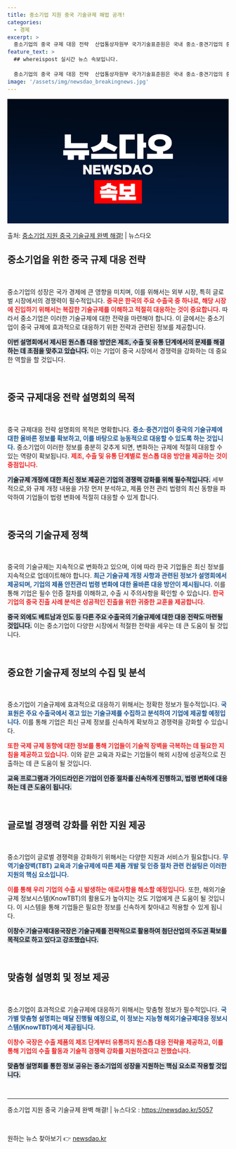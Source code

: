 ```yaml
---
title: 중소기업 지원 중국 기술규제 해법 공개!
categories:
  - 경제
excerpt: >
  중소기업의 중국 규제 대응 전략  산업통상자원부 국가기술표준원은 국내 중소·중견기업의 중국 수출 경쟁력 및 …
feature_text: >
  ## whereispost 실시간 뉴스 속보입니다.

  중소기업의 중국 규제 대응 전략  산업통상자원부 국가기술표준원은 국내 중소·중견기업의 중국 수출 경쟁력 및 …
image: '/assets/img/newsdao_breakingnews.jpg'
---
```


![뉴스다오 속보](/assets/img/newsdao_breakingnews.jpg)

<p>출처: <a href="https://newsdao.kr/5057" rel="dofollow">중소기업 지원 중국 기술규제 완벽 해결!</a> | 뉴스다오</p>

<h2 data-ke-size="size26">중소기업을 위한 중국 규제 대응 전략</h2>

<p data-ke-size="size16">&nbsp;</p>

중소기업의 성장은 국가 경제에 큰 영향을 미치며, 이를 위해서는 외부 시장, 특히 글로벌 시장에서의 경쟁력이 필수적입니다. <b><span style="color: #ee2323;">중국은 한국의 주요 수출국 중 하나로, 해당 시장에 진입하기 위해서는 복잡한 기술규제를 이해하고 적절히 대응하는 것이 중요합니다.</span></b> 따라서 중소기업은 이러한 기술규제에 대한 전략을 마련해야 합니다. 이 글에서는 중소기업이 중국 규제에 효과적으로 대응하기 위한 전략과 관련된 정보를 제공합니다.

<b><span style="background-color: #21538527;">이번 설명회에서 제시된 원스톱 대응 방안은 제조, 수출 및 유통 단계에서의 문제를 해결하는 데 초점을 맞추고 있습니다.</span></b> 이는 기업이 중국 시장에서 경쟁력을 강화하는 데 중요한 역할을 할 것입니다. 

<p data-ke-size="size16">&nbsp;</p>

<h2 data-ke-size="size26">중국 규제대응 전략 설명회의 목적</h2>

<p data-ke-size="size16">&nbsp;</p>

중국 규제대응 전략 설명회의 목적은 명확합니다. <b><span style="color: #1a5490;">중소·중견기업이 중국의 기술규제에 대한 올바른 정보를 확보하고, 이를 바탕으로 능동적으로 대응할 수 있도록 하는 것입니다.</span></b> 중소기업이 이러한 정보를 충분히 갖추게 되면, 변화하는 규제에 적절히 대응할 수 있는 역량이 확보됩니다. <b><span style="color: #ee2323;">제조, 수출 및 유통 단계별로 원스톱 대응 방안을 제공하는 것이 중점입니다.</span></b>

<b><span style="background-color: #21538527;">기술규제 개정에 대한 최신 정보 제공은 기업의 경쟁력 강화를 위해 필수적입니다.</span></b> 세부적으로,와 규제 개정 내용을 가장 먼저 분석하고, 제품 안전 관리 법령의 최신 동향을 파악하여 기업들이 법령 변화에 적절히 대응할 수 있게 합니다. 

<p data-ke-size="size16">&nbsp;</p>

<h2 data-ke-size="size26">중국의 기술규제 정책</h2>

<p data-ke-size="size16">&nbsp;</p>

중국의 기술규제는 지속적으로 변화하고 있으며, 이에 따라 한국 기업들은 최신 정보를 지속적으로 업데이트해야 합니다. <b><span style="color: #1a5490;">최근 기술규제 개정 사항과 관련된 정보가 설명회에서 제공되며, 기업의 제품 안전관리 법령 변화에 대한 올바른 대응 방안이 제시됩니다.</span></b> 이를 통해 기업은 필수 인증 절차를 이해하고, 수출 시 주의사항을 확인할 수 있습니다. <b><span style="color: #ee2323;">한국 기업의 중국 진출 사례 분석은 성공적인 진출을 위한 귀중한 교훈을 제공합니다.</span></b> 

<b><span style="background-color: #21538527;">중국 외에도 베트남과 인도 등 다른 주요 수출국의 기술규제에 대한 대응 전략도 마련될 것입니다.</span></b> 이는 중소기업이 다양한 시장에서 적절한 전략을 세우는 데 큰 도움이 될 것입니다.

<p data-ke-size="size16">&nbsp;</p>

<h2 data-ke-size="size26">중요한 기술규제 정보의 수집 및 분석</h2>

<p data-ke-size="size16">&nbsp;</p>

중소기업이 기술규제에 효과적으로 대응하기 위해서는 정확한 정보가 필수적입니다. <b><span style="color: #1a5490;">국표원은 주요 수출국에서 겪고 있는 기술규제를 수집하고 분석하여 기업에 제공할 예정입니다.</span></b> 이를 통해 기업은 최신 규제 정보를 신속하게 확보하고 경쟁력을 강화할 수 있습니다. 

<b><span style="color: #ee2323;">또한 국제 규제 동향에 대한 정보를 통해 기업들이 기술적 장벽을 극복하는 데 필요한 지침을 제공하고 있습니다.</span></b> 이와 같은 교육과 자료는 기업들이 해외 시장에 성공적으로 진출하는 데 큰 도움이 될 것입니다. 

<b><span style="background-color: #21538527;">교육 프로그램과 가이드라인은 기업이 인증 절차를 신속하게 진행하고, 법령 변화에 대응하는 데 큰 도움이 됩니다.</span></b> 

<p data-ke-size="size16">&nbsp;</p>

<h2 data-ke-size="size26">글로벌 경쟁력 강화를 위한 지원 제공</h2>

<p data-ke-size="size16">&nbsp;</p>

중소기업이 글로벌 경쟁력을 강화하기 위해서는 다양한 지원과 서비스가 필요합니다. <b><span style="color: #1a5490;">무역기술장벽(TBT) 교육과 기술규제에 따른 제품 개발 및 인증 절차 관련 컨설팅은 이러한 지원의 핵심 요소입니다.</span></b> 

<b><span style="color: #ee2323;">이를 통해 우리 기업의 수출 시 발생하는 애로사항을 해소할 예정입니다.</span></b> 또한, 해외기술규제 정보시스템(KnowTBT)의 활용도가 높아지는 것도 기업에게 큰 도움이 될 것입니다. 이 시스템을 통해 기업들은 필요한 정보를 신속하게 찾아내고 적용할 수 있게 됩니다. 

<b><span style="background-color: #21538527;">이창수 기술규제대응국장은 기술규제를 전략적으로 활용하여 첨단산업의 주도권 확보를 목적으로 하고 있다고 강조했습니다.</span></b> 

<p data-ke-size="size16">&nbsp;</p>

<h2 data-ke-size="size26">맞춤형 설명회 및 정보 제공</h2>

<p data-ke-size="size16">&nbsp;</p>

중소기업이 효과적으로 기술규제에 대응하기 위해서는 맞춤형 정보가 필수적입니다. <b><span style="color: #1a5490;">국가별 맞춤형 설명회는 매달 진행될 예정으로, 이 정보는 지능형 해외기술규제대응 정보시스템(KnowTBT)에서 제공됩니다.</span></b> 

<b><span style="color: #ee2323;">이창수 국장은 수출 제품의 제조 단계부터 유통까지 원스톱 대응 전략을 제공하고, 이를 통해 기업의 수출 활동과 기술적 경쟁력 강화를 지원하겠다고 전했습니다.</span></b> 

<b><span style="background-color: #21538527;">맞춤형 설명회를 통한 정보 공유는 중소기업의 성장을 지원하는 핵심 요소로 작용할 것입니다.</span></b> 

<p data-ke-size="size16">&nbsp;</p>

<hr>

중소기업 지원 중국 기술규제 완벽 해결! | 뉴스다오  : <a href="https://newsdao.kr/5057">https://newsdao.kr/5057</a>

<p data-ke-size="size16">&nbsp;</p> 

원하는 뉴스 찾아보기 👉 <a href="https://newsdao.kr" rel="dofollow">newsdao.kr</a>


